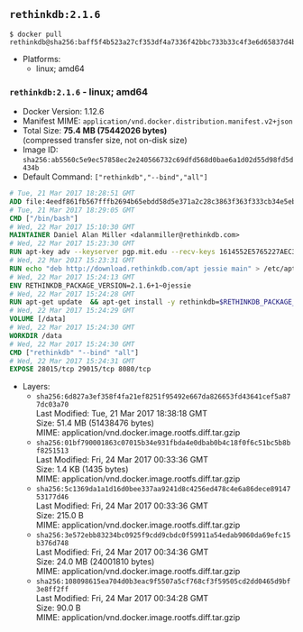 ## `rethinkdb:2.1.6`

```console
$ docker pull rethinkdb@sha256:baff5f4b523a27cf353df4a7336f42bbc733b33c4f3e6d65837d4b925847169f
```

-	Platforms:
	-	linux; amd64

### `rethinkdb:2.1.6` - linux; amd64

-	Docker Version: 1.12.6
-	Manifest MIME: `application/vnd.docker.distribution.manifest.v2+json`
-	Total Size: **75.4 MB (75442026 bytes)**  
	(compressed transfer size, not on-disk size)
-	Image ID: `sha256:ab5560c5e9ec57858ec2e240566732c69dfd568d0bae6a1d02d55d98fd5d434b`
-	Default Command: `["rethinkdb","--bind","all"]`

```dockerfile
# Tue, 21 Mar 2017 18:28:51 GMT
ADD file:4eedf861fb567fffb2694b65ebdd58d5e371a2c28c3863f363f333cb34e5eb7b in / 
# Tue, 21 Mar 2017 18:29:05 GMT
CMD ["/bin/bash"]
# Wed, 22 Mar 2017 15:10:30 GMT
MAINTAINER Daniel Alan Miller <dalanmiller@rethinkdb.com>
# Wed, 22 Mar 2017 15:23:30 GMT
RUN apt-key adv --keyserver pgp.mit.edu --recv-keys 1614552E5765227AEC39EFCFA7E00EF33A8F2399
# Wed, 22 Mar 2017 15:23:31 GMT
RUN echo "deb http://download.rethinkdb.com/apt jessie main" > /etc/apt/sources.list.d/rethinkdb.list
# Wed, 22 Mar 2017 15:24:13 GMT
ENV RETHINKDB_PACKAGE_VERSION=2.1.6+1~0jessie
# Wed, 22 Mar 2017 15:24:28 GMT
RUN apt-get update 	&& apt-get install -y rethinkdb=$RETHINKDB_PACKAGE_VERSION 	&& rm -rf /var/lib/apt/lists/*
# Wed, 22 Mar 2017 15:24:29 GMT
VOLUME [/data]
# Wed, 22 Mar 2017 15:24:30 GMT
WORKDIR /data
# Wed, 22 Mar 2017 15:24:30 GMT
CMD ["rethinkdb" "--bind" "all"]
# Wed, 22 Mar 2017 15:24:31 GMT
EXPOSE 28015/tcp 29015/tcp 8080/tcp
```

-	Layers:
	-	`sha256:6d827a3ef358f4fa21ef8251f95492e667da826653fd43641cef5a877dc03a70`  
		Last Modified: Tue, 21 Mar 2017 18:38:18 GMT  
		Size: 51.4 MB (51438476 bytes)  
		MIME: application/vnd.docker.image.rootfs.diff.tar.gzip
	-	`sha256:01bf790001863c07015b34e931fbda4e0dbab0b4c18f0f6c51bc5b8bf8251513`  
		Last Modified: Fri, 24 Mar 2017 00:33:36 GMT  
		Size: 1.4 KB (1435 bytes)  
		MIME: application/vnd.docker.image.rootfs.diff.tar.gzip
	-	`sha256:5c1369da1a1d16d0bee337aa9241d8c4256ed478c4e6a86dece8914753177d46`  
		Last Modified: Fri, 24 Mar 2017 00:33:36 GMT  
		Size: 215.0 B  
		MIME: application/vnd.docker.image.rootfs.diff.tar.gzip
	-	`sha256:3e572ebb83234bc0925f9cdd9cbdc0f59911a54edab9060da69efc15b376d748`  
		Last Modified: Fri, 24 Mar 2017 00:34:36 GMT  
		Size: 24.0 MB (24001810 bytes)  
		MIME: application/vnd.docker.image.rootfs.diff.tar.gzip
	-	`sha256:108098615ea704d0b3eac9f5507a5cf768cf3f59505cd2dd0465d9bf3e8ff2ff`  
		Last Modified: Fri, 24 Mar 2017 00:34:28 GMT  
		Size: 90.0 B  
		MIME: application/vnd.docker.image.rootfs.diff.tar.gzip
